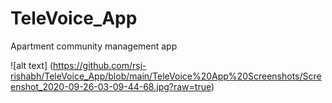# TeleVoice_App
Apartment community management app

![alt text] (https://github.com/rsj-rishabh/TeleVoice_App/blob/main/TeleVoice%20App%20Screenshots/Screenshot_2020-09-26-03-09-44-68.jpg?raw=true)
